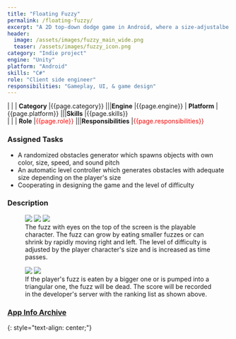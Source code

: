 ```yaml
---
title: "Floating Fuzzy"
permalink: /floating-fuzzy/
excerpt: "A 2D top-down dodge game in Android, where a size-adjustalbe fuzz should avoid other incoming fuzzies."
header:
  image: /assets/images/fuzzy_main_wide.png
  teaser: /assets/images/fuzzy_icon.png
category: "Indie project"
engine: "Unity"
platform: "Android"
skills: "C#"
role: "Client side engineer"
responsibilities: "Gameplay, UI, & game design"
---
```


| |
| **Category**	|{{page.category}}								|||**Engine**			|{{page.engine}}
| **Platform**	|{{page.platform}}								|||**Skills**			|{{page.skills}}	
| |
| **Role**		|<span style="color:red">{{page.role}}</span>	|||**Responsibilities**	|<span style="color:red">{{page.responsibilities}}</span>

### Assigned Tasks
 - A randomized obstacles generator which spawns objects with own color, size, speed, and sound pitch
 - An automatic level controller which generates obstacles with adequate size depending on the player's size
 - Cooperating in designing the game and the level of difficulty

### Description
<figure class="third">
	<img src="/assets/images/fuzzy_tutorial.jpg">
	<img src="/assets/images/fuzzy_ingame_1.jpg">
	<img src="/assets/images/fuzzy_ingame_2.jpg">
	<figcaption>The fuzz with eyes on the top of the screen is the playable character. The fuzz can grow by eating smaller fuzzes or can shrink by rapidly moving right and left. The level of difficulty is adjusted by the player character's size and is increased as time passes.</figcaption>
</figure>

<figure class="half">
	<img src="/assets/images/fuzzy_ingame_dead.jpg">
	<img src="/assets/images/fuzzy_rank.jpg">
	<figcaption>If the player's fuzz is eaten by a bigger one or is pumped into a triangular one, the fuzz will be dead. The score will be recorded in the developer's server with the ranking list as shown above.</figcaption>
</figure>

### [App Info Archive](https://apkpure.com/floating-fuzzy/com.MangoCompany.FloatingFuzzy)
{: style="text-align: center;"}

